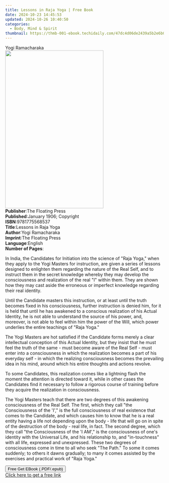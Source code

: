 ```yaml
---
title: Lessons in Raja Yoga | Free Book
date: 2024-10-23 14:45:53
updated: 2024-10-26 10:40:50
categories:
  - Body, Mind & Spirit
thumbnail: https://thmb-001-ebook.techidaily.com/47dc4d06de2439a5b2e6b034fa20bd56218521e1b47944d7a020d0f85c675297.jpg
---
```

<main id="book-container">
  <div class="flex flex-col">
    <div class="book-brief flex-1 py-6 px-4 sm:p-6 md:py-10 md:px-8">
      <!-- brief-->
      <div class="book-brief-main">Yogi Ramacharaka</div>
    </div>
    <div
      class="book-meta-info flex-1 grid gap-4 col-start-1 col-end-3 row-start-1 sm:mb-6 sm:grid-cols-4 lg:gap-6 lg:col-start-2 lg:row-end-6 lg:row-span-6 lg:mb-0"
    >
      <div
        class="book-meta-info-left place-content-center mt-4 p-4 text-sm leading-6 col-start-2 col-span-2 dark:text-slate-400"
      >
        <img
          class="w-full h-500 object-cover rounded-lg sm:h-255 sm:col-span-2 lg:col-span-full"
          src="https://img-001-ebook.techidaily.com/06b493904e7844c99f2e8aa6c2d2ed64a5744f4d2e44cabea73399c5d85122be.jpg"
          alt=""
          width="312"
          height="500"
        />
      </div>
      <div
        class="book-meta-info-right mt-2 col-start-1 row-start-2 col-span-3 self-center"
      >
        <!-- meta data  -->
        <div class="flex flex-col px-4 md:px-8">
          <div class="flex-1">
            <strong>Publisher</strong>:<span class="px-2"
              >The Floating Press</span
            >
          </div>
          <div class="flex-1">
            <strong>Published</strong>:<span class="px-2"
              >January 1906; Copyright</span
            >
          </div>
          <div class="flex-1">
            <strong>ISBN</strong>:<span class="px-2">9781775568537</span>
          </div>
          <div class="flex-1">
            <strong>Title</strong>:<span class="px-2"
              >Lessons in Raja Yoga</span
            >
          </div>
          <div class="flex-1">
            <strong>Author</strong>:<span class="px-2">Yogi Ramacharaka</span>
          </div>
          <div class="flex-1">
            <strong>Imprint</strong>:<span class="px-2"
              >The Floating Press</span
            >
          </div>
          <div class="flex-1">
            <strong>Language</strong>:<span class="px-2">English</span>
          </div>
          <div class="flex-1">
            <strong>Number of Pages</strong>:<span class="px-2"></span>
          </div>
        </div>
      </div>
    </div>
    <div class="book-description flex-1 py-6 px-4 sm:p-6 md:py-10 md:px-8">
      <div class="book-description-main">
        <div accordion-content="" id="description">
          <p>
            In India, the Candidates for Initiation into the science of "Raja
            Yoga," when they apply to the Yogi Masters for instruction, are
            given a series of lessons designed to enlighten them regarding the
            nature of the Real Self, and to instruct them in the secret
            knowledge whereby they may develop the consciousness and realization
            of the real "I" within them. They are shown how they may cast aside
            the erroneous or imperfect knowledge regarding their real identity.
          </p>
          <p>
            Until the Candidate masters this instruction, or at least until the
            truth becomes fixed in his consciousness, further instruction is
            denied him, for it is held that until he has awakened to a conscious
            realization of his Actual Identity, he is not able to understand the
            source of his power, and, moreover, is not able to feel within him
            the power of the Will, which power underlies the entire teachings of
            "Raja Yoga."
          </p>
          <p>
            The Yogi Masters are hot satisfied if the Candidate forms merely a
            clear intellectual conception of this Actual Identity, but they
            insist that he must feel the truth of the same - must become aware
            of the Real Self - must enter into a consciousness in which the
            realization becomes a part of his everyday self - in which the
            realizing consciousness becomes the prevailing idea in his mind,
            around which his entire thoughts and actions revolve.
          </p>
          <p>
            To some Candidates, this realization comes like a lightning flash
            the moment the attention is directed toward it, while in other cases
            the Candidates find it necessary to follow a rigorous course of
            training before they acquire the realization in consciousness.
          </p>
          <p>
            The Yogi Masters teach that there are two degrees of this awakening
            consciousness of the Real Self. The first, which they call "the
            Consciousness of the 'I'," is the full consciousness of real
            existence that comes to the Candidate, and which causes him to know
            that he is a real entity having a life not depending upon the body -
            life that will go on in spite of the destruction of the body - real
            life, in fact. The second degree, which they call "the Consciousness
            of the 'I AM'," is the consciousness of one's identity with the
            Universal Life, and his relationship to, and "in-touchness" with all
            life, expressed and unexpressed. These two degrees of consciousness
            come in time to all who seek "The Path." To some it comes suddenly;
            to others it dawns gradually; to many it comes assisted by the
            exercises and practical work of "Raja Yoga."
          </p>
        </div>
        <div class="accordion-fader"></div>
      </div>
    </div>
    <div class="book-excerpts flex-1 py-6 px-4 sm:p-6 md:py-10 md:px-8"></div>
    <div
      class="book-about-author flex-1 py-6 px-4 sm:p-6 md:py-10 md:px-8"
    ></div>
    <div class="book-free-get flex-1 py-6 px-4 sm:p-6 md:py-10 md:px-8">
      <button
        id="btn-free-get"
        class="bg-blue-500 hover:bg-blue-700 text-white font-bold py-2 px-4 rounded"
      >
        Free Get EBook (.PDF/.epub)
      </button>
      <div id="countdown-display" class="px-2 text-lg mt-2"></div>
      <a
        id="free-link"
        class="hidden bg-blue-500 hover:bg-blue-700 text-white font-bold py-2 px-4 rounded"
        href="https://www.ebooks.com/en-us/book/435895/lessons-in-raja-yoga/yogi-ramacharaka/"
        target="_blank"
        >Click here to get a free link</a
      >
    </div>
    <script>
      let countdownTime = 0;
      let countdownInterval = null;
      document
        .getElementById('btn-free-get')
        .addEventListener('click', startCountdown);
      function startCountdown() {
        countdownTime = new Date().getTime() + 60000 * 3;
        countdownInterval = setInterval(updateCountdown, 1000);
        document.getElementById('btn-free-get').disabled = true;
        document
          .getElementById('btn-free-get')
          .classList.add('bg-gray-500', 'cursor-not-allowed');
      }
      function updateCountdown() {
        let currentTime = new Date().getTime();
        let timeLeft = countdownTime - currentTime;
        let secondsLeft = Math.floor(timeLeft / 1000);
        document.getElementById('countdown-display').innerHTML =
          `Remaining time: ${secondsLeft} seconds.`;
        if (secondsLeft <= 0) {
          clearInterval(countdownInterval);
          document.getElementById('btn-free-get').classList.add('hidden');
          document.getElementById('free-link').classList.remove('hidden');
          document.getElementById('countdown-display').innerHTML = '';
        }
      }
    </script>
  </div>
</main>
